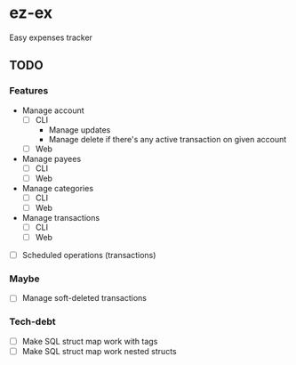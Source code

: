 # ez-ex

Easy expenses tracker

## TODO

### Features

- Manage account
  - [ ] CLI
    - Manage updates
    - Manage delete if there's any active transaction on given account
  - [ ] Web
- Manage payees
    - [ ] CLI
    - [ ] Web
- Manage categories
    - [ ] CLI
    - [ ] Web
- Manage transactions
    - [ ] CLI
    - [ ] Web
- [ ] Scheduled operations (transactions)

### Maybe

- [ ] Manage soft-deleted transactions

### Tech-debt

- [ ] Make SQL struct map work with tags
- [ ] Make SQL struct map work nested structs